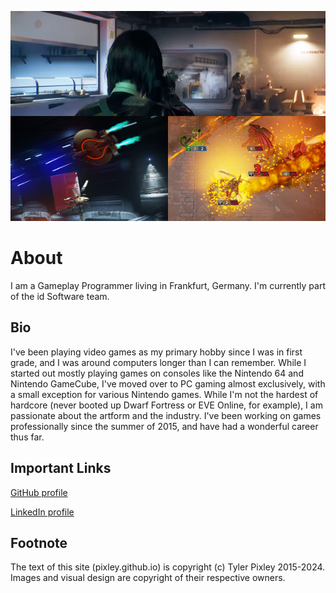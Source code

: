 ![Sizzle Picture](/images/Sizzle.png "Top: Rogue Company, Bottom Left: Descent, Bottom Right: Hand of the Gods")

# About
I am a Gameplay Programmer living in Frankfurt, Germany.  I'm currently part of the id Software team.

## Bio
I've been playing video games as my primary hobby since I was in first grade, and I was around computers longer than I can remember.  While I started out mostly playing games on consoles like the Nintendo 64 and Nintendo GameCube, I've moved over to PC gaming almost exclusively, with a small exception for various Nintendo games.  While I'm not the hardest of hardcore (never booted up Dwarf Fortress or EVE Online, for example), I am passionate about the artform and the industry.  I've been working on games professionally since the summer of 2015, and have had a wonderful career thus far.

## Important Links
[GitHub profile](https://github.com/pixley)

[LinkedIn profile](https://www.linkedin.com/in/pixley)

## Footnote
The text of this site (pixley.github.io) is copyright (c) Tyler Pixley 2015-2024.  Images and visual design are copyright of their respective owners.
